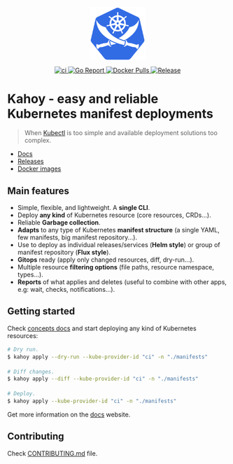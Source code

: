 <p align="center">
    <img src="docs-src/static/img/logo.png" width="25%" align="center" alt="kahoy">
</p>

<p align="center">
  <a href="https://github.com/slok/kahoy/actions">
    <img src="https://github.com/slok/kahoy/workflows/CI/badge.svg" alt="ci">
  </a>
  
  <a href="https://goreportcard.com/report/github.com/slok/kahoy">
    <img src="https://goreportcard.com/badge/github.com/slok/kahoy" alt="Go Report">
  </a>
  
  <a href="https://hub.docker.com/r/slok/kahoy">
    <img src="https://img.shields.io/docker/pulls/slok/kahoy.svg" alt="Docker Pulls">
  </a>

  <a href="https://github.com/slok/kahoy/releases/latest">
    <img src="https://img.shields.io/github/v/release/slok/kahoy" alt="Release">
  </a>
</p>

# Kahoy - easy and reliable Kubernetes manifest deployments

> When [Kubectl] is too simple and available deployment solutions too complex.

- [Docs]
- [Releases]
- [Docker images][docker-images]

## Main features

- Simple, flexible, and lightweight. A **single CLI**.
- Deploy **any kind** of Kubernetes resource (core resources, CRDs...).
- Reliable **Garbage collection**.
- **Adapts** to any type of Kubernetes **manifest structure** (a single YAML, few manifests, big manifest repository...).
- Use to deploy as individual releases/services (**Helm style**) or group of manifest repository (**Flux style**).
- **Gitops** ready (apply only changed resources, diff, dry-run...).
- Multiple resource **filtering options** (file paths, resource namespace, types...).
- **Reports** of what applies and deletes (useful to combine with other apps, e.g: wait, checks, notifications…).

## Getting started

Check [concepts docs][concepts-docs] and start deploying any kind of Kubernetes resources:

```bash
# Dry run.
$ kahoy apply --dry-run --kube-provider-id "ci" -n "./manifests"

# Diff changes.
$ kahoy apply --diff --kube-provider-id "ci" -n "./manifests"

# Deploy.
$ kahoy apply --kube-provider-id "ci" -n "./manifests"
```

Get more information on the [docs] website.

## Contributing

Check [CONTRIBUTING.md](CONTRIBUTING.md) file.

[kubectl]: https://kubernetes.io/docs/reference/kubectl/overview/
[concepts-docs]: https://docs.kahoy.dev/topics/concepts/
[docs]: http://docs.kahoy.dev
[releases]: https://github.com/slok/kahoy/releases
[docker-images]: https://hub.docker.com/r/slok/kahoy
